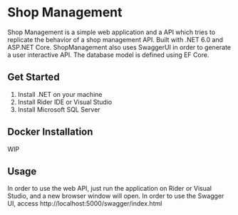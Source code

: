 # Shop Management

Shop Management is a simple web application and a API which tries to replicate the behavior of a shop management API. Built with .NET 6.0 and ASP.NET Core. ShopManagement also uses SwaggerUI in order to generate a user interactive API. The database model is defined using EF Core.

## Get Started

1. Install .NET on your machine
1. Install Rider IDE or Visual Studio
1. Install Microsoft SQL Server

## Docker Installation

WIP

## Usage

In order to use the web API, just run the application on Rider or Visual Studio, and a new browser window will open. In order to use the Swagger UI, access http://localhost:5000/swagger/index.html
